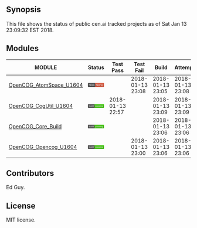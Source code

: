 
## Synopsis

This file shows the status of public cen.ai tracked projects as of Sat Jan 13 23:09:32 EST 2018.

## Modules 

| MODULE | Status | Test Pass | Test Fail| Build | Attempt|
| --- | --- | --- | --- | ---  | --- |
| [OpenCOG_AtomSpace_U1604](jobs/OpenCOG_AtomSpace_U1604.log) | ![Status](/images/TESTFAIL.svg) |  | 2018-01-13 23:08 | 2018-01-13 23:05  | 2018-01-13 23:08 |
| [OpenCOG_CogUtil_U1604](jobs/OpenCOG_CogUtil_U1604.log) | ![Status](/images/BUILDPASS.svg) | 2018-01-13 22:57 |  | 2018-01-13 23:09  | 2018-01-13 23:09 |
| [OpenCOG_Core_Build](jobs/OpenCOG_Core_Build.log) | ![Status](/images/BUILDPASS.svg) |  |  | 2018-01-13 23:06  | 2018-01-13 23:06 |
| [OpenCOG_Opencog_U1604](jobs/OpenCOG_Opencog_U1604.log) | ![Status](/images/BUILDPASS.svg) |  | 2018-01-13 23:00 | 2018-01-13 23:06  | 2018-01-13 23:06 |

## Contributors

Ed Guy.

## License

MIT license. 

